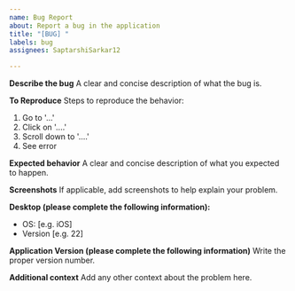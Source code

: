 ```yaml
---
name: Bug Report
about: Report a bug in the application
title: "[BUG] "
labels: bug
assignees: SaptarshiSarkar12

---
```


**Describe the bug**
A clear and concise description of what the bug is.

**To Reproduce**
Steps to reproduce the behavior:
1. Go to '...'
2. Click on '....'
3. Scroll down to '....'
4. See error

**Expected behavior**
A clear and concise description of what you expected to happen.

**Screenshots**
If applicable, add screenshots to help explain your problem.

**Desktop (please complete the following information):**
 - OS: [e.g. iOS]
 - Version [e.g. 22]

**Application Version (please complete the following information)**
Write the proper version number.

**Additional context**
Add any other context about the problem here.
